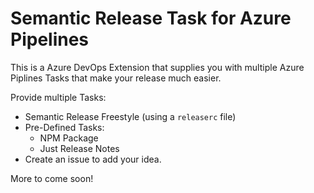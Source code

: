 # Semantic Release Task for Azure Pipelines

This is a Azure DevOps Extension that supplies you with multiple Azure Piplines Tasks that make your release much easier.

Provide multiple Tasks:

- Semantic Release Freestyle (using a `releaserc` file)
- Pre-Defined Tasks:
  - NPM Package
  - Just Release Notes
- Create an issue to add your idea.

More to come soon!

